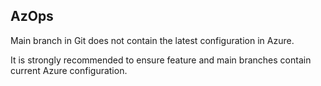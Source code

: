 ## AzOps

Main branch in Git does not contain the latest configuration in Azure.

It is strongly recommended to ensure feature and main branches contain current Azure configuration.

